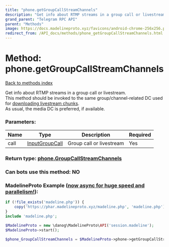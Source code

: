 ```yaml
---
title: "phone.getGroupCallStreamChannels"
description: "Get info about RTMP streams in a group call or livestream.  "
grand_parent: "Telegram RPC API"
parent: "Methods"
image: https://docs.madelineproto.xyz/favicons/android-chrome-256x256.png
redirect_from: /API_docs/methods/phone_getGroupCallStreamChannels.html
---
```

# Method: phone.getGroupCallStreamChannels
[Back to methods index](index.html)



Get info about RTMP streams in a group call or livestream.  
This method should be invoked to the same group/channel-related DC used for [downloading livestream chunks](https://core.telegram.org/api/files#downloading-files).  
As usual, the media DC is preferred, if available.

### Parameters:

| Name     |    Type       | Description | Required |
|----------|---------------|-------------|----------|
|call|[InputGroupCall](/API_docs/types/InputGroupCall.html) | Group call or livestream | Yes|


### Return type: [phone.GroupCallStreamChannels](/API_docs/types/phone.GroupCallStreamChannels.html)

### Can bots use this method: **NO**


### MadelineProto Example ([now async for huge speed and parallelism!](https://docs.madelineproto.xyz/docs/ASYNC.html)):


```php
if (!file_exists('madeline.php')) {
    copy('https://phar.madelineproto.xyz/madeline.php', 'madeline.php');
}
include 'madeline.php';

$MadelineProto = new \danog\MadelineProto\API('session.madeline');
$MadelineProto->start();

$phone_GroupCallStreamChannels = $MadelineProto->phone->getGroupCallStreamChannels(call: InputGroupCall, );
```

